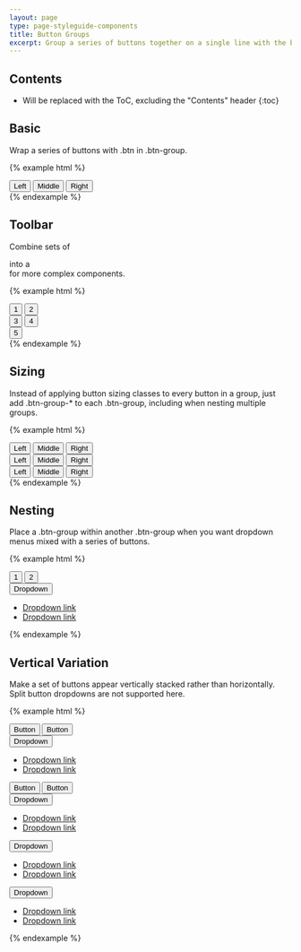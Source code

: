```yaml
---
layout: page
type: page-styleguide-components
title: Button Groups
excerpt: Group a series of buttons together on a single line with the button group.Add on optional JavaScript radio and checkbox style behavior with <a href="http://getbootstrap.com/javascript/#buttons">Bootstrap's buttons plugin</a>.
---
```


## Contents

* Will be replaced with the ToC, excluding the "Contents" header
{:toc}

## Basic

Wrap a series of buttons with .btn in .btn-group.

{% example html %}
<div class="btn-group" role="group" aria-label="...">
  <button type="button" class="btn btn-subtle">Left</button>
  <button type="button" class="btn btn-subtle">Middle</button>
  <button type="button" class="btn btn-subtle">Right</button>
</div>
{% endexample %}

## Toolbar

Combine sets of <div class="btn-group"> into a <div class="btn-toolbar"> for more complex components.

{% example html %}
<div class="btn-toolbar" role="toolbar" aria-label="...">
  <div class="btn-group" role="group" aria-label="...">
    <button type="button" class="btn btn-subtle">1</button>
    <button type="button" class="btn btn-subtle">2</button>
  </div>
  <div class="btn-group" role="group" aria-label="...">
    <button type="button" class="btn btn-subtle">3</button>
    <button type="button" class="btn btn-subtle">4</button>

  </div>
  <div class="btn-group" role="group" aria-label="...">
  <button type="button" class="btn btn-subtle">5</button>
  </div>
</div>
{% endexample %}


## Sizing

Instead of applying button sizing classes to every button in a group, just add .btn-group-* to each .btn-group, including when nesting multiple groups.

{% example html %}
<div class="btn-group btn-group-lg" role="group" aria-label="...">
    <button type="button" class="btn btn-subtle">Left</button>
    <button type="button" class="btn btn-subtle">Middle</button>
    <button type="button" class="btn btn-subtle">Right</button>
</div>
<div class="btn-group" role="group" aria-label="...">
    <button type="button" class="btn btn-subtle">Left</button>
    <button type="button" class="btn btn-subtle">Middle</button>
    <button type="button" class="btn btn-subtle">Right</button>
</div>
<div class="btn-group btn-group-sm" role="group" aria-label="...">
    <button type="button" class="btn btn-subtle">Left</button>
    <button type="button" class="btn btn-subtle">Middle</button>
    <button type="button" class="btn btn-subtle">Right</button>
</div>
{% endexample %}


## Nesting

Place a .btn-group within another .btn-group when you want dropdown menus mixed with a series of buttons.

{% example html %}
<div class="btn-group" role="group" aria-label="...">
  <button type="button" class="btn btn-subtle">1</button>
  <button type="button" class="btn btn-subtle">2</button>

  <div class="btn-group" role="group">
    <button type="button" class="btn btn-subtle dropdown-toggle" data-toggle="dropdown" aria-expanded="false">
      Dropdown
      <span class="caret"></span>
    </button>
    <ul class="dropdown-menu" role="menu">
      <li><a href="#">Dropdown link</a></li>
      <li><a href="#">Dropdown link</a></li>
    </ul>
  </div>
</div>
{% endexample %}



## Vertical Variation

Make a set of buttons appear vertically stacked rather than horizontally. Split button dropdowns are not supported here.

{% example html %}
<div class="btn-group-vertical" role="group" aria-label="Vertical button group">
      <button type="button" class="btn btn-subtle">Button</button>
      <button type="button" class="btn btn-subtle">Button</button>
      <div class="btn-group" role="group">
        <button id="btnGroupVerticalDrop1" type="button" class="btn btn-subtle dropdown-toggle" data-toggle="dropdown" aria-expanded="false">
          Dropdown
          <span class="caret"></span>
        </button>
        <ul class="dropdown-menu" role="menu" aria-labelledby="btnGroupVerticalDrop1">
          <li><a href="#">Dropdown link</a></li>
          <li><a href="#">Dropdown link</a></li>
        </ul>
      </div>
      <button type="button" class="btn btn-subtle">Button</button>
      <button type="button" class="btn btn-subtle">Button</button>
      <div class="btn-group" role="group">
        <button id="btnGroupVerticalDrop2" type="button" class="btn btn-subtle dropdown-toggle" data-toggle="dropdown" aria-expanded="false">
          Dropdown
          <span class="caret"></span>
        </button>
        <ul class="dropdown-menu" role="menu" aria-labelledby="btnGroupVerticalDrop2">
          <li><a href="#">Dropdown link</a></li>
          <li><a href="#">Dropdown link</a></li>
        </ul>
      </div>
      <div class="btn-group" role="group">
        <button id="btnGroupVerticalDrop3" type="button" class="btn btn-subtle dropdown-toggle" data-toggle="dropdown" aria-expanded="false">
          Dropdown
          <span class="caret"></span>
        </button>
        <ul class="dropdown-menu" role="menu" aria-labelledby="btnGroupVerticalDrop3">
          <li><a href="#">Dropdown link</a></li>
          <li><a href="#">Dropdown link</a></li>
        </ul>
      </div>
      <div class="btn-group" role="group">
        <button id="btnGroupVerticalDrop4" type="button" class="btn btn-subtle dropdown-toggle" data-toggle="dropdown" aria-expanded="false">
          Dropdown
          <span class="caret"></span>
        </button>
        <ul class="dropdown-menu" role="menu" aria-labelledby="btnGroupVerticalDrop4">
          <li><a href="#">Dropdown link</a></li>
          <li><a href="#">Dropdown link</a></li>
        </ul>
      </div>
    </div>
{% endexample %}
